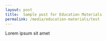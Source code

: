 ```yaml
---
layout: post
title:  Sample post for Education Materials
permalink: /media/education-materials/test
---
```

Lorem ipsum sit amet

